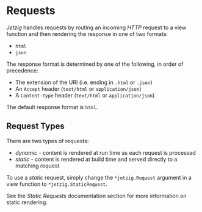 # Requests

_Jetzig_ handles requests by routing an incoming _HTTP_ request to a view function and then rendering the response in one of two formats:

* `html`
* `json`

The response format is determined by one of the following, in order of precedence:

* The extension of the URI (i.e. ending in `.html` or `.json`)
* An `Accept` header (`text/html` or `application/json`)
* A `Content-Type` header (`text/html` or `application/json`)

The default response format is `html`.

## Request Types

There are two types of requests:

* _dynamic_ - content is rendered at run time as each request is processed
* _static_ - content is rendered at build time and served directly to a matching request

To use a _static_ request, simply change the `*jetzig.Request` argument in a view function to `*jetzig.StaticRequest`.

See the _Static Requests_ documentation section for more information on static rendering.
